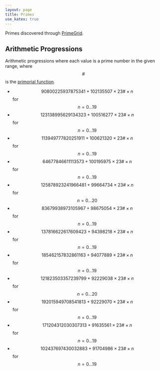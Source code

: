 ```yaml
---
layout: page
title: Primes
use_katex: true
---
```


Primes discovered through [PrimeGrid](https://www.primegrid.com/).

## Arithmetic Progressions

Arithmetic progressions where each value is a prime number in the given range, where $$ \# $$ is the [primorial function](https://en.wikipedia.org/wiki/Primorial).

* $$ 90800225937875341+102135507 \times 23 \# \times n $$ for $$ n=0 \dots 19 $$
* $$ 123138995629134323+100516277 \times 23 \# \times n $$ for $$ n=0 \dots 19 $$
* $$ 113949777820251911+100621320 \times 23 \# \times n $$ for $$ n=0 \dots 19 $$
* $$ 64677846611113573+100195975 \times 23 \# \times n $$ for $$ n=0 \dots 19 $$
* $$ 125878923241966481+99664734 \times 23 \# \times n $$ for $$ n=0 \dots 20 $$
* $$ 83679938973105967+98675054 \times 23 \# \times n $$  for $$ n=0 \dots 19 $$
* $$ 137816622617609423+94398218 \times 23 \# \times n $$ for $$ n=0 \dots 19 $$
* $$ 185462157832861163+94077889 \times 23 \# \times n $$ for $$ n=0 \dots 19 $$
* $$ 121823503357239799+92229038 \times 23 \# \times n $$ for $$ n=0 \dots 20 $$
* $$ 192015949708541813+92229070 \times 23 \# \times n $$ for $$ n=0 \dots 19 $$
* $$ 171204312030307313+91635561 \times 23 \# \times n $$ for $$ n=0 \dots 19 $$
* $$ 102437697430032883+91704986 \times 23 \# \times n $$ for $$ n=0 \dots 19 $$